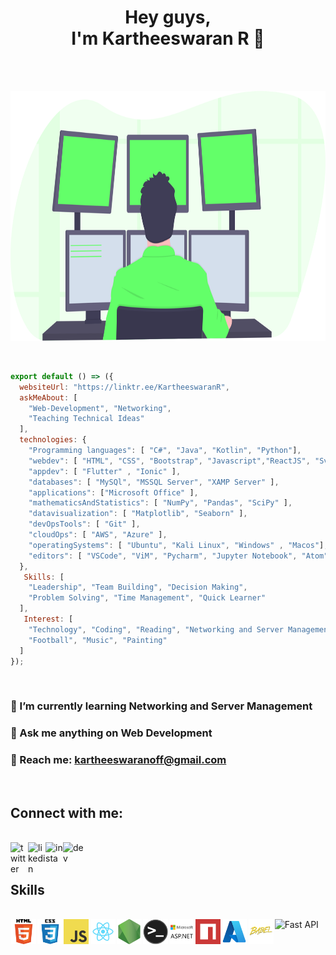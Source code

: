 <h1 align="center"> Hey guys,<br> I'm Kartheeswaran R  💚</h1> 

<br>
<!---
[![Twitter: Karthees_offcl](https://img.shields.io/twitter/follow/Karthees_offcl?style=social)](https://x.com/Karthees_offcl)  &nbsp;&nbsp;&nbsp;&nbsp;
[![Linkedin: kartheeswaran-analyst](https://img.shields.io/badge/kartheeswaran-analyst-blue?style=flat-square&logo=Linkedin&logoColor=black&link=https://www.linkedin.com/in/kartheeswaran-analyst/)](https://www.linkedin.com/in/kartheeswaran-analyst/)
-->

<br>


<p align="center"> <img src="/rk-neo.svg" alt="kartheeswaran" height=400/> </p>

<br>

```js
export default () => ({
  websiteUrl: "https://linktr.ee/KartheeswaranR",
  askMeAbout: [
    "Web-Development", "Networking",
    "Teaching Technical Ideas"
  ],
  technologies: {
    "Programming languages": [ "C#", "Java", "Kotlin", "Python"],
    "webdev": [ "HTML", "CSS", "Bootstrap", "Javascript","ReactJS", "Svelte", "Material-UI" ],
    "appdev": [ "Flutter" , "Ionic" ],
    "databases": [ "MySQl", "MSSQL Server", "XAMP Server" ],
    "applications": ["Microsoft Office" ],
    "mathematicsAndStatistics": [ "NumPy", "Pandas", "SciPy" ],
    "datavisualization": [ "Matplotlib", "Seaborn" ],
    "devOpsTools": [ "Git" ],
    "cloudOps": [ "AWS", "Azure" ],
    "operatingSystems": [ "Ubuntu", "Kali Linux", "Windows" , "Macos"],
    "editors": [ "VSCode", "ViM", "Pycharm", "Jupyter Notebook", "Atom", "Notepad++", "Visual Studio"]
  },
   Skills: [
    "Leadership", "Team Building", "Decision Making",
    "Problem Solving", "Time Management", "Quick Learner" 
  ],
   Interest: [
    "Technology", "Coding", "Reading", "Networking and Server Management"
    "Football", "Music", "Painting" 
  ]
});
```

<br>

### 🌱 I’m currently learning Networking and Server Management
### 💬 Ask me anything on Web Development
### 📧 Reach me: **kartheeswaranoff@gmail.com**

<br>



<!-- <p align="center"> <img src="https://github-profile-trophy.vercel.app/?username=hhhrrrttt222111&theme=onedark" alt="hrt" /> </p> -->

<!---
<p align="center"> <img src="https://github-readme-stats.vercel.app/api/top-langs/?username=hhhrrrttt222111&show_icons=true&layout=compact&theme=tokyonight"" alt="hrt" /> </p>
-->

## Connect with me:

<br>
<a href="https://x.com/Karthees_offcl" target="_blank"><img align="left" alt="twitter" width="28px" src="https://cdn.jsdelivr.net/npm/simple-icons@v3/icons/twitter.svg" /></a>
<a href="https://www.linkedin.com/in/kartheeswaran-analyst/" target="_blank"><img align="left" alt="likedin" width="28px" src="https://cdn.jsdelivr.net/npm/simple-icons@v3/icons/linkedin.svg" /></a>
<a href="https://www.instagram.com/_r.k__001/" target="_blank"><img align="left" alt="insta" width="28px" src="https://cdn.jsdelivr.net/npm/simple-icons@v3/icons/instagram.svg" /></a>
<a href="https://dev.to/kartheeswaran1921"><img align="left" alt="dev" width="35px" src="https://media2.dev.to/dynamic/image/quality=100/https://dev-to-uploads.s3.amazonaws.com/uploads/logos/resized_logo_UQww2soKuUsjaOGNB38o.png" /></a>

<br>
<br>

## Skills

<br>
<div style="display: flex; justify-content: space-around">
<img align="left" alt="HTML5" width="40px" src="https://raw.githubusercontent.com/github/explore/80688e429a7d4ef2fca1e82350fe8e3517d3494d/topics/html/html.png" />
<img align="left" alt="CSS3" width="40px" src="https://raw.githubusercontent.com/github/explore/80688e429a7d4ef2fca1e82350fe8e3517d3494d/topics/css/css.png" />
<img align="left" alt="JavaScript" width="40px" src="https://raw.githubusercontent.com/github/explore/80688e429a7d4ef2fca1e82350fe8e3517d3494d/topics/javascript/javascript.png" />
<img align="left" alt="React" width="40px" src="https://raw.githubusercontent.com/github/explore/80688e429a7d4ef2fca1e82350fe8e3517d3494d/topics/react/react.png" />
<img align="left" alt="Node.js" width="40px" src="https://raw.githubusercontent.com/github/explore/80688e429a7d4ef2fca1e82350fe8e3517d3494d/topics/nodejs/nodejs.png" />
<img align="left" alt="Terminal" width="40px" src="https://raw.githubusercontent.com/github/explore/80688e429a7d4ef2fca1e82350fe8e3517d3494d/topics/terminal/terminal.png" />
<img align="left" alt=".NET" width="40px" src="https://raw.githubusercontent.com/github/explore/80688e429a7d4ef2fca1e82350fe8e3517d3494d/topics/aspnet/aspnet.png" />
<img align="left" alt="npm" width="40px" src="https://raw.githubusercontent.com/github/explore/80688e429a7d4ef2fca1e82350fe8e3517d3494d/topics/npm/npm.png" />
<img align="left" alt="Azure" width="40px" src="https://raw.githubusercontent.com/github/explore/eaef8552d8b082ffafe2bfc8a5023d47da904aac/topics/azure/azure.png" />
<img align="left" alt="Babel" width="40px" src="https://raw.githubusercontent.com/github/explore/cb39e2385dfcec8a661d01bfacff6b1e33bbaa9d/topics/babel/babel.png" />
<img align="left" alt="Fast API" width="80px" src="https://camo.githubusercontent.com/4ebb06d037b495f2c4c67e0ee4599f747e94e6323ece758a7da27fbbcb411250/68747470733a2f2f666173746170692e7469616e676f6c6f2e636f6d2f696d672f6c6f676f2d6d617267696e2f6c6f676f2d7465616c2e706e67" />
  
</div>
